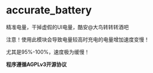 # accurate_battery
精准电量，干掉虚假的UI电量，酷安@大鸟转转转酒吧

注意！使用此模块会导致电量较高时充电的电量增加速度变慢！

尤其是95%-100%，速度极为缓慢！

**程序遵循AGPLv3开源协议**
